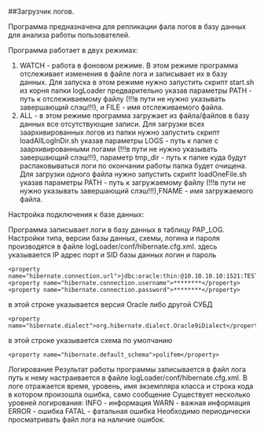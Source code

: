 ##Загрузчик логов.

Программа предназначена для репликации фала логов в базу данных для анализа работы пользователей.

Программа работает в двух режимах:
1. WATCH - работа в фоновом режиме. В этом режиме программа отслеживает изменения в файле лога и записывает их в базу данных. Для запуска в этом режиме нужно запустить скрипт start.sh из корня папки logLoader предварительно 
указав параметры PATH - путь к отслеживаемому файлу (!!!в пути не нужно указывать завершающий слэш!!!),
и FILE - имя отслеживаемого файла.
1. ALL - в этом режиме программа загружает из файла/файлов в базу данных все отсутствующие  записи. Для загрузки всех заархивированных логов из папки нужно запустить скрипт loadAllLogInDir.sh указав
параметры  LOGS - путь к папке с заархивированными логами (!!!в пути не нужно указывать завершающий слэш!!!),
параметр tmp_dir - путь к папке куда будут распаковываться логи по окончании работы папка будет очищена.
Для загрузки одного файла нужно запустить скрипт loadOneFile.sh указав параметры PATH - путь к загружаемому файлу
(!!!в пути не нужно указывать завершающий слэш!!!),FNAME - имя загружаемого файла.


Настройка подключения к базе данных:

Программа записывает логи в базу данных в таблицу PAP_LOG.
Настройки типа, версии базы данных, схемы, логина и пароля производятся
в файле logLoader/conf/hibernate.cfg.xml.
здесь указывается IP адрес порт и SID базы данных логин и пароль
   
    <property name="hibernate.connection.url">jdbc:oracle:thin:@10.10.10.10:1521:TEST</property>
    <property name="hibernate.connection.username">********</property>
    <property name="hibernate.connection.password">********</property>

в этой строке указывается версия Oracle либо другой СУБД

    <property name="hibernate.dialect">org.hibernate.dialect.Oracle9iDialect</property>

в этой строке указывается схема по умолчанию

    <property name="hibernate.default_schema">polifem</property>

Логирование
Результат работы программы записывается в файл лога путь к нему настраивается
в файле logLoader/conf/hibernate.cfg.xml.
В логе отражается время, уровень, имя экземпляра класса и строка кода в котором произошла ошибка, само сообщение
Существует несколько уровней логирования:
    INFO - информация
    WARN - важная информация
    ERROR - ошибка
    FATAL - фатальная ошибка
Необходимо периодически просматривать файл лога на наличие ошибок.
